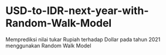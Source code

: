 # USD-to-IDR-next-year-with-Random-Walk-Model
Memprediksi nilai tukar Rupiah terhadap Dollar pada tahun 2021 menggunakan Random Walk Model

